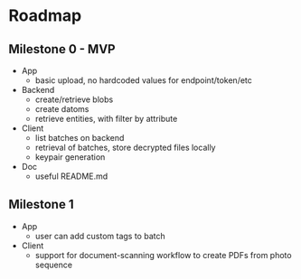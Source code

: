 # Roadmap

## Milestone 0 - MVP

 * App
   * basic upload, no hardcoded values for endpoint/token/etc
 * Backend
   * create/retrieve blobs
   * create datoms
   * retrieve entities, with filter by attribute
 * Client
   * list batches on backend
   * retrieval of batches, store decrypted files locally
   * keypair generation
 * Doc
   * useful README.md


## Milestone 1

 * App
   * user can add custom tags to batch
 * Client
   * support for document-scanning workflow to create PDFs from photo sequence
